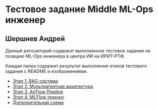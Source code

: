 # Тестовое задание Middle ML-Ops инженер
## Шершнев Андрей

Данный репозиторий содержит выполненное тестовое задание на позицию ML-Ops инженера в центре ИИ на ИРИТ-РТФ.

Каждая папка содержит результат выполнения этапов тестового задания с README и изображениями.

* [Этап 1: RAG-система](https://github.com/DenkingOfficial/urfu-mlops-test-application/tree/master/application-stage-1)
* [Этап 2: Мультиагентная архитектура](https://github.com/DenkingOfficial/urfu-mlops-test-application/tree/master/application-stage-2)
* [Этап 3: AirFlow Pipeline](https://github.com/DenkingOfficial/urfu-mlops-test-application/tree/master/application-stage-3)
* [Этап 4: MLFlow трекинг](https://github.com/DenkingOfficial/urfu-mlops-test-application/tree/master/application-stage-4)
* [Дополнительная схема](https://github.com/DenkingOfficial/urfu-mlops-test-application/tree/master/application-stage-additional)
